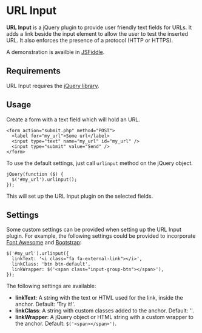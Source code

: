 # URL Input

**URL Input** is a jQuery plugin to provide user friendly text fields for URLs. It adds a link beside the input element to allow the user to test the inserted URL. It also enforces the presence of a protocol (HTTP or HTTPS).

A demonstration is availble in [JSFiddle](https://jsfiddle.net/0qjqnbng/).

## Requirements

URL Input requires the [jQuery library](https://jquery.com/).

## Usage

Create a form with a text field which will hold an URL.

```
<form action="submit.php" method="POST">
  <label for="my_url">Some url</label>
  <input type="text" name="my_url" id="my_url" />
  <input type="submit" value="Send" />
</form>
```

To use the default settings, just call `urlinput` method on the jQuery object.

```
jQuery(function ($) {
  $('#my_url').urlinput();
});
```

This will set up the URL Input plugin on the selected fields.

## Settings

Some custom settings can be provided when setting up the URL Input plugin. For example, the following settings could be provided to incorporate [Font Awesome](http://fortawesome.github.io/Font-Awesome/) and [Bootstrap](http://getbootstrap.com/):

```
$('#my_url').urlinput({
  linkText: '<i class="fa fa-external-link"></i>',
  linkClass: 'btn btn-default',
  linkWrapper: $('<span class="input-group-btn"></span>'),
});
```

The following settings are available:
- **linkText**: A string with the text or HTML used for the link, inside the anchor. Default: 'Try it!'.
- **linkClass**: A string with custom classes added to the anchor. Default: ''.
- **linkWrapper**: A jQuery object or HTML string with a custom wrapper to the anchor. Default: `$('<span></span>')`.
